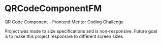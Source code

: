 # QRCodeComponentFM
QR Code Component - Frontend Mentor Coding Challenge

Project was made to size specifications and is non-responsive. Future goal is to make this project responsive to different screen sizes